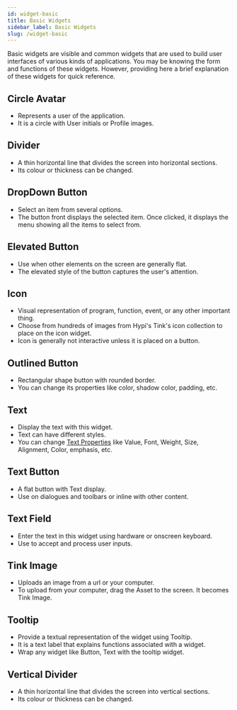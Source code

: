 ```yaml
---
id: widget-basic
title: Basic Widgets
sidebar_label: Basic Widgets
slug: /widget-basic
---
```


Basic widgets are visible and common widgets that are used to build user interfaces of various kinds of applications. You may be knowing the form and functions of these widgets. However, providing here a brief explanation of these widgets for quick reference.

## Circle Avatar

* Represents a user of the application. 
* It is a circle with User initials or Profile images. 

## Divider

*  A thin horizontal line that divides the screen into horizontal sections. 
*  Its colour or thickness can be changed.

## DropDown Button

* Select an item from several options.
* The button front displays the selected item. Once clicked, it displays the menu showing all the items to select from.

## Elevated Button

* Use when other elements on the screen are generally flat. 
* The elevated style of the button captures the user's attention.

## Icon

* Visual representation of program, function, event, or any other important thing.
* Choose from hundreds of images from Hypi's Tink's icon collection to place on the icon widget. 
* Icon is generally not interactive unless it is placed on a button. 

##  Outlined Button

* Rectangular shape button with rounded border. 
* You can change its properties like color, shadow color, padding, etc. 

##  Text

* Display the text with this widget.
* Text can have different styles.
* You can change [Text Properties](properties-text.md) like Value, Font, Weight, Size, Alignment, Color, emphasis, etc.

##  Text Button

* A flat button with Text display.
* Use on dialogues and toolbars or inline with other content.

##  Text Field

* Enter the text in this widget using hardware or onscreen keyboard.
* Use to accept and process user inputs.

##  Tink Image

* Uploads an image from a url or your computer.
* To upload from your computer, drag the Asset to the screen. It becomes Tink Image.

## Tooltip

* Provide a textual representation of the widget using Tooltip.
* It is a text label that explains functions associated with a widget.
* Wrap any widget like Button, Text with the tooltip widget.

## Vertical Divider

*  A thin horizontal line that divides the screen into vertical sections. 
*  Its colour or thickness can be changed.
